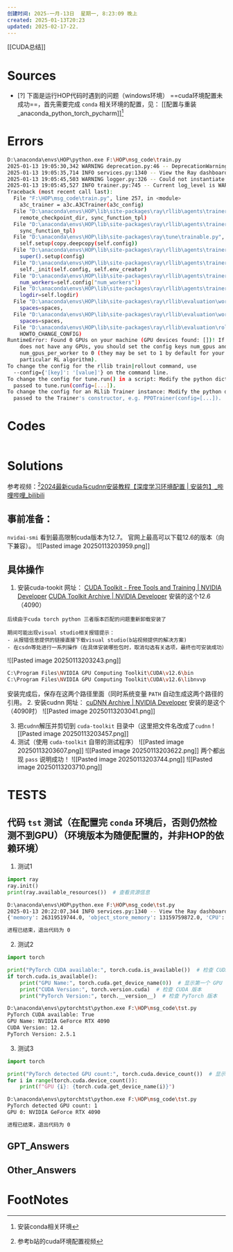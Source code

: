 ```yaml
---
创建时间: 2025-一月-13日  星期一, 8:23:09 晚上
created: 2025-01-13T20:23
updated: 2025-02-17-22.
---
```

[[CUDA总结]]

# Sources

- [?] 下面是运行HOP代码时遇到的问题（windows环境）
==cuda环境配置未成功==，首先需要完成 `conda` 相关环境的配置，见： [[配置与重装_anaconda_python_torch_pycharm]][^2]

# Errors
```bash
D:\anaconda\envs\HOP\python.exe F:\HOP\msg_code\train.py 
2025-01-13 19:05:30,342	WARNING deprecation.py:46 -- DeprecationWarning: ray.rllib.utils.torch_ops.[...] has been deprecated. Use ray.rllib.utils.torch_utils.[...] instead. This will raise an error in the future!
2025-01-13 19:05:35,714	INFO services.py:1340 -- View the Ray dashboard at http://127.0.0.1:8265
2025-01-13 19:05:45,503	WARNING logger.py:326 -- Could not instantiate JsonLogger: Circular reference detected.
2025-01-13 19:05:45,527	INFO trainer.py:745 -- Current log_level is WARN. For more information, set 'log_level': 'INFO' / 'DEBUG' or use the -v and -vv flags.
Traceback (most recent call last):
  File "F:\HOP\msg_code\train.py", line 257, in <module>
    a3c_trainer = a3c.A3CTrainer(a3c_config)
  File "D:\anaconda\envs\HOP\lib\site-packages\ray\rllib\agents\trainer_template.py", line 103, in __init__
    remote_checkpoint_dir, sync_function_tpl)
  File "D:\anaconda\envs\HOP\lib\site-packages\ray\rllib\agents\trainer.py", line 662, in __init__
    sync_function_tpl)
  File "D:\anaconda\envs\HOP\lib\site-packages\ray\tune\trainable.py", line 121, in __init__
    self.setup(copy.deepcopy(self.config))
  File "D:\anaconda\envs\HOP\lib\site-packages\ray\rllib\agents\trainer_template.py", line 113, in setup
    super().setup(config)
  File "D:\anaconda\envs\HOP\lib\site-packages\ray\rllib\agents\trainer.py", line 764, in setup
    self._init(self.config, self.env_creator)
  File "D:\anaconda\envs\HOP\lib\site-packages\ray\rllib\agents\trainer_template.py", line 141, in _init
    num_workers=self.config["num_workers"])
  File "D:\anaconda\envs\HOP\lib\site-packages\ray\rllib\agents\trainer.py", line 1733, in _make_workers
    logdir=self.logdir)
  File "D:\anaconda\envs\HOP\lib\site-packages\ray\rllib\evaluation\worker_set.py", line 118, in __init__
    spaces=spaces,
  File "D:\anaconda\envs\HOP\lib\site-packages\ray\rllib\evaluation\worker_set.py", line 489, in _make_worker
    spaces=spaces,
  File "D:\anaconda\envs\HOP\lib\site-packages\ray\rllib\evaluation\rollout_worker.py", line 575, in __init__
    HOWTO_CHANGE_CONFIG)
RuntimeError: Found 0 GPUs on your machine (GPU devices found: [])! If your machine
    does not have any GPUs, you should set the config keys num_gpus and
    num_gpus_per_worker to 0 (they may be set to 1 by default for your
    particular RL algorithm).
To change the config for the rllib train|rollout command, use
  --config={'[key]': '[value]'} on the command line.
To change the config for tune.run() in a script: Modify the python dict
  passed to tune.run(config=[...]).
To change the config for an RLlib Trainer instance: Modify the python dict
  passed to the Trainer's constructor, e.g. PPOTrainer(config=[...]).
```

# Codes

```python

```

# Solutions
参考视频：[^1][2024最新cuda与cudnn安装教程【深度学习环境配置 \| 安装包】\_哔哩哔哩\_bilibili](https://www.bilibili.com/video/BV116eBefETi/?spm_id_from=333.337.search-card.all.click&vd_source=6c33cf6826337aad387874b66413aa72)
## 事前准备：
`nvidai-smi` 看到最高限制cuda版本为12.7。 官网上最高可以下载12.6的版本（向下兼容）。
![[Pasted image 20250113203959.png]]
## 具体操作
1. 安装cuda-tookit
   网址： [CUDA Toolkit - Free Tools and Training \| NVIDIA Developer](https://developer.nvidia.com/cuda-toolkit)
   [CUDA Toolkit Archive \| NVIDIA Developer](https://developer.nvidia.com/cuda-toolkit-archive)
   安装的这个12.6（4090）
```ad-caution
后续由于cuda torch python 三者版本匹配的问题重新卸载安装了
```
   
 ```ad-help
期间可能出现visual studio相关报错提示：
- 从报错信息提供的链接直接下载visual studio(b站视频提供的解决方案)
- 在csdn等处进行一系列操作（在具体安装哪些包时，取消勾选有关选项，最终也可安装成功）
```

![[Pasted image 20250113203243.png]]
```bash
C:\Program Files\NVIDIA GPU Computing Toolkit\CUDA\v12.6\bin
C:\Program Files\NVIDIA GPU Computing Toolkit\CUDA\v12.6\libnvvp
```
安装完成后，保存在这两个路径里面（同时系统变量 `PATH` 自动生成这两个路径的引用。
2. 安装cudnn
   网址： [cuDNN Archive \| NVIDIA Developer](https://developer.nvidia.com/rdp/cudnn-archive)
   安装的是这个（4090时）
![[Pasted image 20250113203041.png]]

3. 把`cudnn`解压并剪切到 `cuda-toolkit` 目录中（这里把文件名改成了`cudnn`
   ![[Pasted image 20250113203457.png]]
4. 测试（使用 `cuda-toolkit` 自带的测试程序）
   ![[Pasted image 20250113203607.png]]
   ![[Pasted image 20250113203622.png]]
两个都出现 `pass` 说明成功！
![[Pasted image 20250113203744.png]]
![[Pasted image 20250113203710.png]]

# TESTS
## 代码 `tst` 测试（在配置完 `conda` 环境后，否则仍然检测不到GPU）（环境版本为随便配置的，并非HOP的依赖环境）
1. 测试1
```python
import ray
ray.init()
print(ray.available_resources())  # 查看资源信息
```

```bash
D:\anaconda\envs\HOP\python.exe F:\HOP\msg_code\tst.py 
2025-01-13 20:22:07,344	INFO services.py:1340 -- View the Ray dashboard at http://127.0.0.1:8265
{'memory': 26319519744.0, 'object_store_memory': 13159759872.0, 'CPU': 32.0, 'node:127.0.0.1': 1.0, 'GPU': 1.0}

进程已结束，退出代码为 0

```

2. 测试2
```python
import torch

print("PyTorch CUDA available:", torch.cuda.is_available())  # 检查 CUDA 是否可用
if torch.cuda.is_available():
    print("GPU Name:", torch.cuda.get_device_name(0))  # 显示第一个 GPU 的名称
    print("CUDA Version:", torch.version.cuda)  # 检查 CUDA 版本
    print("PyTorch Version:", torch.__version__)  # 检查 PyTorch 版本
```

```bash
D:\anaconda\envs\pytorchtst\python.exe F:\HOP\msg_code\tst.py 
PyTorch CUDA available: True
GPU Name: NVIDIA GeForce RTX 4090
CUDA Version: 12.4
PyTorch Version: 2.5.1

```

3. 测试3
```python
import torch

print("PyTorch detected GPU count:", torch.cuda.device_count())  # 显示 GPU 数量
for i in range(torch.cuda.device_count()):
    print(f"GPU {i}: {torch.cuda.get_device_name(i)}")
```

```bash
D:\anaconda\envs\pytorchtst\python.exe F:\HOP\msg_code\tst.py 
PyTorch detected GPU count: 1
GPU 0: NVIDIA GeForce RTX 4090

进程已结束，退出代码为 0
```


## GPT_Answers


## Other_Answers


# FootNotes

[^2]: 安装conda相关环境
[^1]: 参考b站的cuda环境配置视频